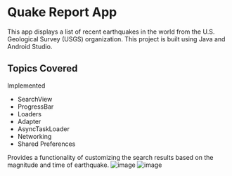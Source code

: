 Quake Report App
===================================

This app displays a list of recent earthquakes in the world
from the U.S. Geological Survey (USGS) organization.
This project is built using Java and Android Studio.

## **Topics Covered**

Implemented 
- SearchView
- ProgressBar
- Loaders
- Adapter
- AsyncTaskLoader
- Networking
- Shared Preferences

Provides a functionality of customizing the search results based on the magnitude and time of earthquake.
![image](https://user-images.githubusercontent.com/43134959/175945413-34f12c95-178c-4ae8-8f48-4a26cfb0e096.png)
![image](https://user-images.githubusercontent.com/43134959/175945589-071903be-22fe-4675-972b-8809a0464765.png)
